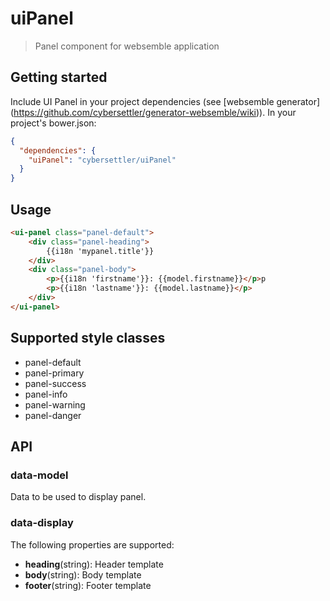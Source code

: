 # uiPanel

> Panel component for websemble application

## Getting started

Include UI Panel in your project dependencies
(see [websemble generator]
  (https://github.com/cybersettler/generator-websemble/wiki)).
In your project's bower.json:

```json
{
  "dependencies": {
    "uiPanel": "cybersettler/uiPanel"
  }
}
```
## Usage

```html
<ui-panel class="panel-default">
    <div class="panel-heading">
        {{i18n 'mypanel.title'}}
    </div>
    <div class="panel-body">
        <p>{{i18n 'firstname'}}: {{model.firstname}}</p>p
        <p>{{i18n 'lastname'}}: {{model.lastname}}</p>
    </div>
</ui-panel>
```

## Supported style classes

* panel-default
* panel-primary
* panel-success
* panel-info
* panel-warning
* panel-danger

## API

### data-model

Data to be used to display panel.

### data-display

The following properties are supported:

* __heading__(string): Header template
* __body__(string): Body template
* __footer__(string): Footer template